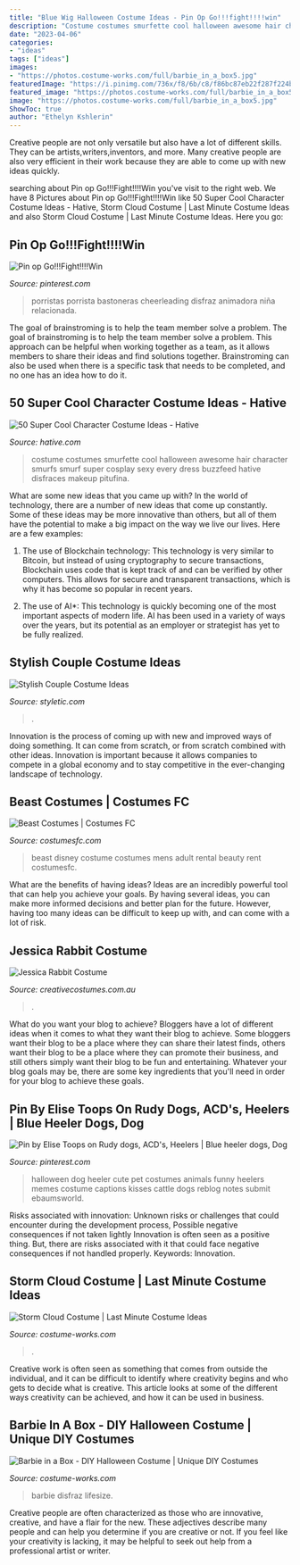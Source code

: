```yaml
---
title: "Blue Wig Halloween Costume Ideas - Pin Op Go!!!fight!!!!win"
description: "Costume costumes smurfette cool halloween awesome hair character smurfs smurf super cosplay sexy every dress buzzfeed hative disfraces makeup pitufina"
date: "2023-04-06"
categories:
- "ideas"
tags: ["ideas"]
images:
- "https://photos.costume-works.com/full/barbie_in_a_box5.jpg"
featuredImage: "https://i.pinimg.com/736x/f8/6b/c8/f86bc87eb22f287f224b10eaeadd141c.jpg"
featured_image: "https://photos.costume-works.com/full/barbie_in_a_box5.jpg"
image: "https://photos.costume-works.com/full/barbie_in_a_box5.jpg"
ShowToc: true
author: "Ethelyn Kshlerin"
---
```



Creative people are not only versatile but also have a lot of different skills. They can be artists,writers,inventors, and more. Many creative people are also very efficient in their work because they are able to come up with new ideas quickly.

	

		
searching about Pin op Go!!!Fight!!!!Win you've visit to the right web. We have 8 Pictures about Pin op Go!!!Fight!!!!Win like 50 Super Cool Character Costume Ideas - Hative, Storm Cloud Costume | Last Minute Costume Ideas and also Storm Cloud Costume | Last Minute Costume Ideas. Here you go:
		
    
## Pin Op Go!!!Fight!!!!Win

<img loading=lazy src="https://i.pinimg.com/736x/65/a4/73/65a473a92b5b522eb5602b07e98b5595--band-uniforms-riverdale-cheerleader.jpg" onerror="this.onerror=null;this.src='https://tse4.mm.bing.net/th?id=OIP.0EEytlXZ5s-8BMlskJxSVgHaJ3&amp;pid=15.1';" alt="Pin op Go!!!Fight!!!!Win">

_Source: pinterest.com_

>porristas porrista bastoneras cheerleading disfraz animadora niña relacionada. 

	

The goal of brainstroming is to help the team member solve a problem.
The goal of brainstroming is to help the team member solve a problem. This approach can be helpful when working together as a team, as it allows members to share their ideas and find solutions together. Brainstroming can also be used when there is a specific task that needs to be completed, and no one has an idea how to do it.

    
## 50 Super Cool Character Costume Ideas - Hative

<img loading=lazy src="https://hative.com/wp-content/uploads/2014/10/super-cool-costume-ideas/33-smurfette-costume.jpg" onerror="this.onerror=null;this.src='https://tse3.mm.bing.net/th?id=OIP.cEExjpPPCuDd2QGurNYOwQHaLH&amp;pid=15.1';" alt="50 Super Cool Character Costume Ideas - Hative">

_Source: hative.com_

>costume costumes smurfette cool halloween awesome hair character smurfs smurf super cosplay sexy every dress buzzfeed hative disfraces makeup pitufina. 

	

What are some new ideas that you came up with?
In the world of technology, there are a number of new ideas that come up constantly. Some of these ideas may be more innovative than others, but all of them have the potential to make a big impact on the way we live our lives. Here are a few examples:
1. The use of Blockchain technology: This technology is very similar to Bitcoin, but instead of using cryptography to secure transactions, Blockchain uses code that is kept track of and can be verified by other computers. This allows for secure and transparent transactions, which is why it has become so popular in recent years.

2. The use of AI*: This technology is quickly becoming one of the most important aspects of modern life. AI has been used in a variety of ways over the years, but its potential as an employer or strategist has yet to be fully realized.

    
## Stylish Couple Costume Ideas

<img loading=lazy src="https://styletic.com/wp-content/uploads/2015/10/couple-costume-ideas/14-couple-costume-ideas.jpg" onerror="this.onerror=null;this.src='https://tse3.mm.bing.net/th?id=OIP.5eWxGIdwOPKB9GWIwHUfMAHaJ4&amp;pid=15.1';" alt="Stylish Couple Costume Ideas">

_Source: styletic.com_

>. 

	

Innovation is the process of coming up with new and improved ways of doing something. It can come from scratch, or from scratch combined with other ideas. Innovation is important because it allows companies to compete in a global economy and to stay competitive in the ever-changing landscape of technology.

    
## Beast Costumes | Costumes FC

<img loading=lazy src="http://www.costumesfc.com/wp-content/uploads/2014/11/Beast-Costumes.jpg" onerror="this.onerror=null;this.src='https://tse1.mm.bing.net/th?id=OIP.ta3Uaj5gmpWB908j_OdfuwHaKl&amp;pid=15.1';" alt="Beast Costumes | Costumes FC">

_Source: costumesfc.com_

>beast disney costume costumes mens adult rental beauty rent costumesfc. 

	

What are the benefits of having ideas?
Ideas are an incredibly powerful tool that can help you achieve your goals. By having several ideas, you can make more informed decisions and better plan for the future. However, having too many ideas can be difficult to keep up with, and can come with a lot of risk.

    
## Jessica Rabbit Costume

<img loading=lazy src="https://www.creativecostumes.com.au/wp-content/uploads/2017/03/jessica-rabbit-768x1024.jpg" onerror="this.onerror=null;this.src='https://tse3.mm.bing.net/th?id=OIP.zv1bjoU2ej6HV9JbOx1BoAHaJ4&amp;pid=15.1';" alt="Jessica Rabbit Costume">

_Source: creativecostumes.com.au_

>. 

	

What do you want your blog to achieve?
Bloggers have a lot of different ideas when it comes to what they want their blog to achieve. Some bloggers want their blog to be a place where they can share their latest finds, others want their blog to be a place where they can promote their business, and still others simply want their blog to be fun and entertaining. Whatever your blog goals may be, there are some key ingredients that you'll need in order for your blog to achieve these goals.

    
## Pin By Elise Toops On Rudy Dogs, ACD&#039;s, Heelers | Blue Heeler Dogs, Dog

<img loading=lazy src="https://i.pinimg.com/736x/f8/6b/c8/f86bc87eb22f287f224b10eaeadd141c.jpg" onerror="this.onerror=null;this.src='https://tse1.mm.bing.net/th?id=OIP.inkml8AnIluSeu1EnJyRkwHaJ4&amp;pid=15.1';" alt="Pin by Elise Toops on Rudy dogs, ACD&#039;s, Heelers | Blue heeler dogs, Dog">

_Source: pinterest.com_

>halloween dog heeler cute pet costumes animals funny heelers memes costume captions kisses cattle dogs reblog notes submit ebaumsworld. 

	

Risks associated with innovation: Unknown risks or challenges that could encounter during the development process, Possible negative consequences if not taken lightly
Innovation is often seen as a positive thing. But, there are risks associated with it that could face negative consequences if not handled properly. Keywords: Innovation.

    
## Storm Cloud Costume | Last Minute Costume Ideas

<img loading=lazy src="https://photos.costume-works.com/full/storm_cloud.jpg" onerror="this.onerror=null;this.src='https://tse2.mm.bing.net/th?id=OIP.dFziVn4z644SlL-5YbH1qwHaMq&amp;pid=15.1';" alt="Storm Cloud Costume | Last Minute Costume Ideas">

_Source: costume-works.com_

>. 

	

Creative work is often seen as something that comes from outside the individual, and it can be difficult to identify where creativity begins and who gets to decide what is creative. This article looks at some of the different ways creativity can be achieved, and how it can be used in business.

    
## Barbie In A Box - DIY Halloween Costume | Unique DIY Costumes

<img loading=lazy src="https://photos.costume-works.com/full/barbie_in_a_box5.jpg" onerror="this.onerror=null;this.src='https://tse4.mm.bing.net/th?id=OIP.X7-qWpZZau7H7BXWAAhlewHaKO&amp;pid=15.1';" alt="Barbie in a Box - DIY Halloween Costume | Unique DIY Costumes">

_Source: costume-works.com_

>barbie disfraz lifesize. 

	

Creative people are often characterized as those who are innovative, creative, and have a flair for the new. These adjectives describe many people and can help you determine if you are creative or not. If you feel like your creativity is lacking, it may be helpful to seek out help from a professional artist or writer.

